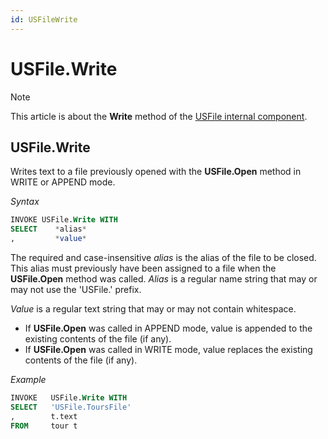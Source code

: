 ```yaml
---
id: USFileWrite
---
```


# USFile.Write



> [!NOTE]
> This article is about the **Write** method of the [USFile internal component](/docs/Extensions/USFile%20internal%20component).

## **USFile.Write**

Writes text to a file previously opened with the **USFile.Open** method in WRITE or APPEND mode.

*Syntax*

```sql
INVOKE USFile.Write WITH
SELECT    *alias*
,         *value*
```

The required and case-insensitive *alias* is the alias of the file to be closed. This alias must previously have been assigned to a file when the **USFile.Open** method was called. *Alias* is a regular name string that may or may not use the 'USFile.' prefix.

*Value* is a regular text string that may or may not contain whitespace.

- If **USFile.Open** was called in APPEND mode, value is appended to the existing contents of the file (if any).
- If **USFile.Open** was called in WRITE mode, value replaces the existing contents of the file (if any).

*Example*

```sql
INVOKE   USFile.Write WITH
SELECT   'USFile.ToursFile'
,        t.text
FROM     tour t
```